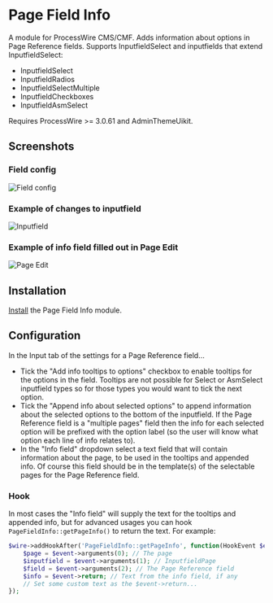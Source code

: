 # Page Field Info

A module for ProcessWire CMS/CMF. Adds information about options in Page Reference fields. Supports InputfieldSelect and inputfields that extend InputfieldSelect:

* InputfieldSelect
* InputfieldRadios
* InputfieldSelectMultiple
* InputfieldCheckboxes
* InputfieldAsmSelect

Requires ProcessWire >= 3.0.61 and AdminThemeUikit.

## Screenshots

### Field config

![Field config](https://user-images.githubusercontent.com/1538852/57005777-e81cae80-6c2e-11e9-81d9-5dbcb7c15ad1.png)

### Example of changes to inputfield

![Inputfield](https://user-images.githubusercontent.com/1538852/57005778-e9e67200-6c2e-11e9-9d77-19686cf85f48.gif)

### Example of info field filled out in Page Edit
![Page Edit](https://user-images.githubusercontent.com/1538852/57006062-a5a8a100-6c31-11e9-8172-748fde96bb66.png)

## Installation

[Install](http://modules.processwire.com/install-uninstall/) the Page Field Info module.

## Configuration

In the Input tab of the settings for a Page Reference field...

* Tick the "Add info tooltips to options" checkbox to enable tooltips for the options in the field. Tooltips are not possible for Select or AsmSelect inputfield types so for those types you would want to tick the next option.
* Tick the "Append info about selected options" to append information about the selected options to the bottom of the inputfield. If the Page Reference field is a "multiple pages" field then the info for each selected option will be prefixed with the option label (so the user will know what option each line of info relates to).
* In the "Info field" dropdown select a text field that will contain information about the page, to be used in the tooltips and appended info. Of course this field should be in the template(s) of the selectable pages for the Page Reference field.

### Hook

In most cases the "Info field" will supply the text for the tooltips and appended info, but for advanced usages you can hook  `PageFieldInfo::getPageInfo()` to return the text. For example:

```php
$wire->addHookAfter('PageFieldInfo::getPageInfo', function(HookEvent $event) {
    $page = $event->arguments(0); // The page
    $inputfield = $event->arguments(1); // InputfieldPage
    $field = $event->arguments(2); // The Page Reference field
    $info = $event->return; // Text from the info field, if any
    // Set some custom text as the $event->return...
});
```
